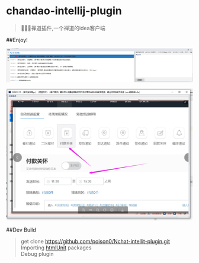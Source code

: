 # chandao-intellij-plugin
>🚀🚀🚀禅道插件,一个禅道的idea客户端

##Enjoy!

![图片](https://github.com/poison0/chandao-intellij-plugin/blob/main/src/chandao/image/2021-06-01%20001010.jpg)

![图片](https://github.com/poison0/chandao-intellij-plugin/blob/main/src/chandao/image/2021-06-01%20001045.jpg)

##Dev Build

>get clone https://github.com/poison0/Nchat-intellit-plugin.git  
>Importing [htmlUnit]((https://www.runoob.com)) packages  
>Debug plugin
